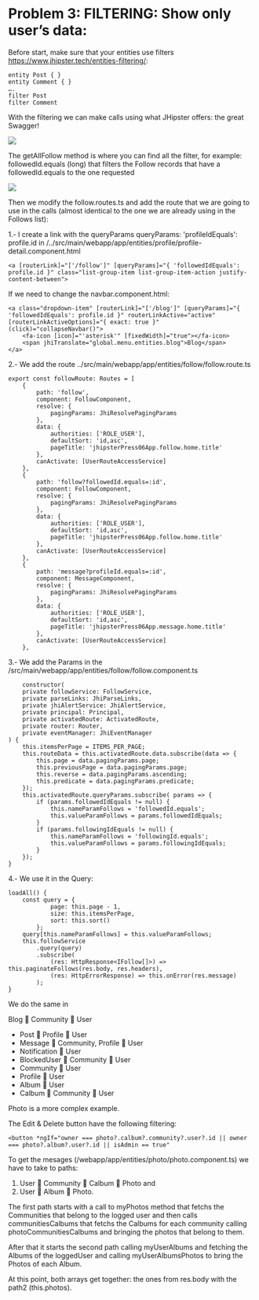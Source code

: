# Problem 3: FILTERING: Show only user’s data:

Before start, make sure that your entities use filters https://www.jhipster.tech/entities-filtering/:

	entity Post { }
	entity Comment { }
	….
	filter Post
	filter Comment


With the filtering we can make calls using what JHipster offers: the great Swagger!

![](images/sol2image1.png)

The getAllFollow method is where you can find all the filter, for example: followedId.equals (long) that filters the Follow records that have a followedId.equals to the one requested

![](images/sol2image2.png)

Then we modify the follow.routes.ts and add the route that we are going to use in the calls (almost identical to the one we are already using in the Follows list):

1.- I create a link with the queryParams queryParams: 'profileIdEquals': profile.id in /../src/main/webapp/app/entities/profile/profile-detail.component.html
	
	<a [routerLink]="['/follow']" [queryParams]="{ 'followedIdEquals': profile.id }" class="list-group-item list-group-item-action justify-content-between">

If we need to change the navbar.component.html:

	<a class="dropdown-item" [routerLink]="['/blog']" [queryParams]="{ 'followedIdEquals': profile.id }" routerLinkActive="active" [routerLinkActiveOptions]="{ exact: true }" (click)="collapseNavbar()">
	    <fa-icon [icon]="'asterisk'" [fixedWidth]="true"></fa-icon>
	    <span jhiTranslate="global.menu.entities.blog">Blog</span>
	</a>

2.- We add the route ../src/main/webapp/app/entities/follow/follow.route.ts

	export const followRoute: Routes = [
	    {
	        path: 'follow',
	        component: FollowComponent,
	        resolve: {
	            pagingParams: JhiResolvePagingParams
	        },
	        data: {
	            authorities: ['ROLE_USER'],
	            defaultSort: 'id,asc',
	            pageTitle: 'jhipsterPress06App.follow.home.title'
	        },
	        canActivate: [UserRouteAccessService]
	    },
	    {
	        path: 'follow?followedId.equals=:id',
	        component: FollowComponent,
	        resolve: {
	            pagingParams: JhiResolvePagingParams
	        },
	        data: {
	            authorities: ['ROLE_USER'],
	            defaultSort: 'id,asc',
	            pageTitle: 'jhipsterPress06App.follow.home.title'
	        },
	        canActivate: [UserRouteAccessService]
	    },
	    {
	        path: 'message?profileId.equals=:id',
	        component: MessageComponent,
	        resolve: {
	            pagingParams: JhiResolvePagingParams
	        },
	        data: {
	            authorities: ['ROLE_USER'],
	            defaultSort: 'id,asc',
	            pageTitle: 'jhipsterPress06App.message.home.title'
	        },
	        canActivate: [UserRouteAccessService]
	    },

3.- We add the Params in the /src/main/webapp/app/entities/follow/follow.component.ts

	    constructor(
        private followService: FollowService,
        private parseLinks: JhiParseLinks,
        private jhiAlertService: JhiAlertService,
        private principal: Principal,
        private activatedRoute: ActivatedRoute,
        private router: Router,
        private eventManager: JhiEventManager
    ) {
        this.itemsPerPage = ITEMS_PER_PAGE;
        this.routeData = this.activatedRoute.data.subscribe(data => {
            this.page = data.pagingParams.page;
            this.previousPage = data.pagingParams.page;
            this.reverse = data.pagingParams.ascending;
            this.predicate = data.pagingParams.predicate;
        });
        this.activatedRoute.queryParams.subscribe( params => {
            if (params.followedIdEquals != null) {
                this.nameParamFollows = 'followedId.equals';
                this.valueParamFollows = params.followedIdEquals;
            }
            if (params.followingIdEquals != null) {
                this.nameParamFollows = 'followingId.equals';
                this.valueParamFollows = params.followingIdEquals;
            }
        });
    }
	
4.- We use it in the Query:

    loadAll() {
        const query = {
                page: this.page - 1,
                size: this.itemsPerPage,
                sort: this.sort()
            };
        query[this.nameParamFollows] = this.valueParamFollows;
        this.followService
            .query(query)
            .subscribe(
                (res: HttpResponse<IFollow[]>) => this.paginateFollows(res.body, res.headers),
                (res: HttpErrorResponse) => this.onError(res.message)
            );
    }

We do the same in 

Blog  Community  User 
* Post  Profile  User 
* Message  Community, Profile  User 
* Notification  User 
* BlockedUser  Community  User 
* Community  User  
* Profile  User 
* Album  User 
* Calbum  Community  User

Photo is a more complex example.

The Edit & Delete button have the following filtering:

	<button *ngIf="owner === photo?.calbum?.community?.user?.id || owner === photo?.album?.user?.id || isAdmin == true"

To get the mesages (/webapp/app/entities/photo/photo.component.ts) we have to take to paths:

1) User  Community  Calbum  Photo and 
2) User  Album  Photo. 

The first path starts with a call to myPhotos method that fetchs the Communities that belong to the logged user and then calls communitiesCalbums that fetchs the Calbums for each community calling photoCommunitiesCalbums and bringing the photos that belong to them. 

After that it starts the second path calling myUserAlbums and fetching the Albums of the loggedUser and calling myUserAlbumsPhotos to bring the Photos of each Album.

At this point, both arrays get together: the ones from res.body with the path2 (this.photos). 
